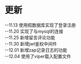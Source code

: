 # 更新

--11.13 使用假数据库实现了登录注册  
--11.20 实现了与mysql的连接  
--11.25 新增留言评论功能  
--11.30 新增jwt鉴权中间件  
--12.01 新增zap记录日志的功能  
--12.04 使用了viper载入配置文件  
